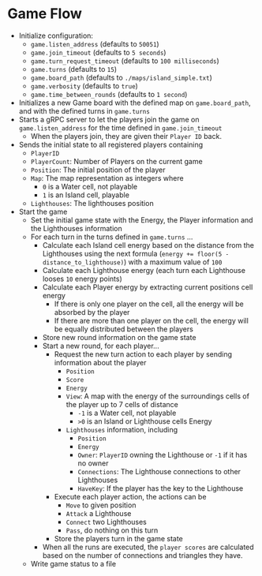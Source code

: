 # Game Flow
- Initialize configuration:
    - `game.listen_address` (defaults to `50051`)
    - `game.join_timeout` (defaults to `5 seconds`)
    - `game.turn_request_timeout` (defaults to `100 milliseconds`)
    - `game.turns` (defaults to `15`)
    - `game.board_path` (defaults to `./maps/island_simple.txt`)
    - `game.verbosity` (defaults to `true`)
    - `game.time_between_rounds` (defaults to `1 second`)
- Initializes a new Game board with the defined map on `game.board_path`, and with the defined turns in `game.turns`
- Starts a gRPC server to let the players join the game on `game.listen_address` for the time defined in `game.join_timeout`
  - When the players join, they are given their `Player ID` back.
- Sends the initial state to all registered players containing
    - `PlayerID`
    - `PlayerCount`: Number of Players on the current game
    - `Position`: The initial position of the player
    - `Map`: The map representation as integers where
        - `0` is a Water cell, not playable
        - `1` is an Island cell, playable
    - `Lighthouses`: The lighthouses position
- Start the game
    - Set the initial game state with the Energy, the Player information and the Lighthouses information
    - For each turn in the turns defined in `game.turns` ...
        - Calculate each Island cell energy based on the distance from the Lighthouses using the next formula (`energy += floor(5 - distance_to_lighthouse)`) with a maximum value of `100`
        - Calculate each Lighthouse energy (each turn each Lighthouse looses `10` energy points)
        - Calculate each Player energy by extracting current positions cell energy
            - If there is only one player on the cell, all the energy will be absorbed by the player
            - If there are more than one player on the cell, the energy will be equally distributed between the players
        - Store new round information on the game state
        - Start a new round, for each player...
            - Request the new turn action to each player by sending information about the player
                - `Position`
                - `Score`
                - `Energy`
                - `View`: A map with the energy of the surroundings cells of the player up to 7 cells of distance
                    - `-1` is a Water cell, not playable
                    - `>0` is an Island or Lighthouse cells Energy
                - `Lighthouses` information, including 
                    - `Position`
                    - `Energy`
                    - `Owner`: `PlayerID` owning the Lighthouse or `-1` if it has no owner
                    - `Connections`: The Lighthouse connections to other Lighthouses
                    - `HaveKey`: If the player has the key to the Lighthouse
            - Execute each player action, the actions can be
                - `Move` to given position
                - `Attack` a Lighthouse
                - `Connect` two Lighthouses
                - `Pass`, do nothing on this turn
            - Store the players turn in the game state
        - When all the runs are executed, the `player scores` are calculated based on the number of connections and triangles they have.
    - Write game status to a file